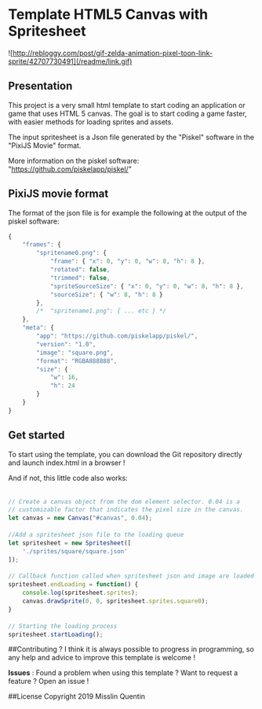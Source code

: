 # Template HTML5 Canvas with Spritesheet

![http://rebloggy.com/post/gif-zelda-animation-pixel-toon-link-sprite/42707730491](/readme/link.gif)

## Presentation
This project is a very small html template to start coding an application or game that uses HTML 5 canvas. The goal is to start coding a game faster, with easier methods for loading sprites and assets.


The input spritesheet is a Json file generated by the "Piskel" software in the "PixiJS Movie" format.

More information on the piskel software: "https://github.com/piskelapp/piskel/"
 

## PixiJS movie format
The format of the json file is for example the following at the output of the piskel software:

```javascript
{
    "frames": {
        "spritename0.png": {
            "frame": { "x": 0, "y": 0, "w": 8, "h": 8 },
            "rotated": false,
            "trimmed": false,
            "spriteSourceSize": { "x": 0, "y": 0, "w": 8, "h": 8 },
            "sourceSize": { "w": 8, "h": 8 }
        },
        /*  "spritename1.png": { ... etc } */
    },
    "meta": {
        "app": "https://github.com/piskelapp/piskel/",
        "version": "1.0",
        "image": "square.png",
        "format": "RGBA888888",
        "size": {
            "w": 16,
            "h": 24
        }
    }
}
```

## Get started

To start using the template, you can download the Git repository directly and launch index.html in a browser !

And if not, this little code also works:

```javascript

// Create a canvas object from the dom element selector. 0.04 is a
// customizable factor that indicates the pixel size in the canvas.
let canvas = new Canvas("#canvas", 0.04);

//Add a spritesheet json file to the loading queue
let spritesheet = new Spritesheet([
    './sprites/square/square.json'
]);

// Callback function called when spritesheet json and image are loaded
spritesheet.endLoading = function() {
    console.log(spritesheet.sprites);
    canvas.drawSprite(0, 0, spritesheet.sprites.square0);
}

// Starting the loading process
spritesheet.startLoading();

``` 
##Contributing ?
I think it is always possible to progress in programming, so any help and advice to improve this template is welcome !

__Issues__ : Found a problem when using this template ? Want to request a feature ? Open an issue !

##License
Copyright 2019 Misslin Quentin
